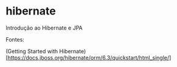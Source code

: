# hibernate
Introdução ao Hibernate e JPA

Fontes:

(Getting Started with Hibernate)[https://docs.jboss.org/hibernate/orm/6.3/quickstart/html_single/]
